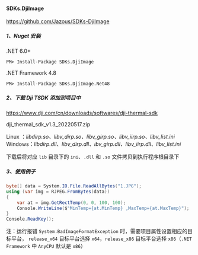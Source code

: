 #### SDKs.DjiImage

https://github.com/Jazous/SDKs-DjiImage

##### 1、Nuget 安装

.NET 6.0+

```shell
PM> Install-Package SDKs.DjiImage
```

.NET Framework 4.8

```shell
PM> Install-Package SDKs.DjiImage.Net48
```

##### 2、下载 Dji TSDK 添加到项目中

https://www.dji.com/cn/downloads/softwares/dji-thermal-sdk

dji_thermal_sdk_v1.3_20220517.zip

Linux ：*libdirp.so、libv_dirp.so、libv_girp.so、libv_iirp.so、libv_list.ini*
Windows：*libdirp.dll、libv_dirp.dll、ibv_girp.dll、libv_iirp.dll、libv_list.ini*

下载后将对应 `lib` 目录下的 `ini`、`.dll` 和 `.so` 文件拷贝到执行程序根目录下

##### 3、使用例子

```c#
byte[] data = System.IO.File.ReadAllBytes("1.JPG");
using (var img = RJPEG.FromBytes(data))
{
    var at = img.GetRectTemp(0, 0, 100, 100);
    Console.WriteLine($"MinTemp={at.MinTemp} ,MaxTemp={at.MaxTemp}");
}
Console.ReadKey();
```

注：运行报错 `System.BadImageFormatException` 时，需要项目属性设置相应的目标平台， `release_x64` 目标平台选择 `x64`，`release_x86` 目标平台选择 `x86`（`.NET Framework` 中 `AnyCPU` 默认是 `x86`）